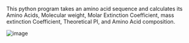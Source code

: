 This python program takes an amino acid sequence and calculates its Amino Acids, Molecular weight,  Molar Extinction Coefficient, mass extinction Coefficient, Theoretical PI, and Amino Acid composition.

![image](https://github.com/rwanless1/Bioinformatics-Command-Line-Python-Programs/assets/123345184/4ec3f660-6287-441d-9d05-942dbf142cef)


